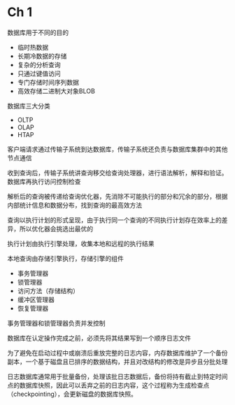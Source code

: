 # Ch 1

数据库用于不同的目的

-   临时热数据
-   长期冷数据的存储
-   复杂的分析查询
-   只通过键值访问
-   专门存储时间序列数据
-   高效存储二进制大对象BLOB



数据库三大分类

-   OLTP
-   OLAP
-   HTAP



客户端请求通过传输子系统到达数据库，传输子系统还负责与数据库集群中的其他节点通信

收到查询后，传输子系统讲查询移交给查询处理器，进行语法解析，解释和验证。数据库再执行访问控制检查

解析后的查询被传递给查询优化器，先消除不可能执行的部分和冗余的部分，根据内部统计信息和数据分布，找到查询的最高效方法

查询以执行计划的形式呈现，由于执行同一个查询的不同执行计划存在效率上的差异，所以优化器会挑选出最优的

执行计划由执行引擎处理，收集本地和远程的执行结果

本地查询由存储引擎执行，存储引擎的组件

-   事务管理器
-   锁管理器
-   访问方法（存储结构）
-   缓冲区管理器
-   恢复管理器

事务管理器和锁管理器负责并发控制



数据库在认定操作完成之前，必须先将其结果写到一个顺序日志文件

为了避免在启动过程中或崩溃后重放完整的日志内容，内存数据库维护了一个备份副本，一个基于磁盘且已排序的数据结构，并且对改结构的修改是异步且分批处理



日志数据库通常用于批量备份，处理该批日志数据后，备份将持有截止到特定时间点的数据库快照，因此可以丢弃之前的日志内容，这个过程称为生成检查点（checkpointing），会更新磁盘的数据库快照。